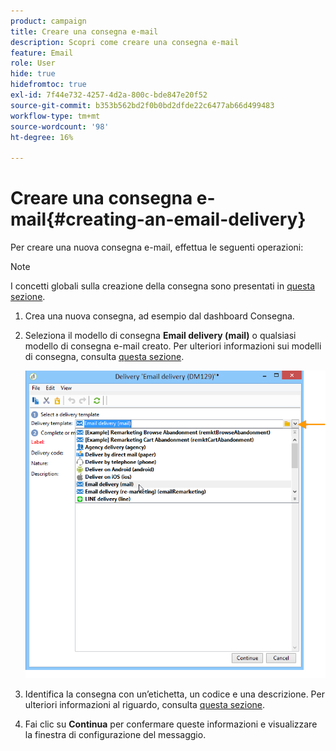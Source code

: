 ```yaml
---
product: campaign
title: Creare una consegna e-mail
description: Scopri come creare una consegna e-mail
feature: Email
role: User
hide: true
hidefromtoc: true
exl-id: 7f44e732-4257-4d2a-800c-bde847e20f52
source-git-commit: b353b562bd2f0b0bd2dfde22c6477ab66d499483
workflow-type: tm+mt
source-wordcount: '98'
ht-degree: 16%

---
```


# Creare una consegna e-mail{#creating-an-email-delivery}

Per creare una nuova consegna e-mail, effettua le seguenti operazioni:

>[!NOTE]
>
>I concetti globali sulla creazione della consegna sono presentati in [questa sezione](steps-about-delivery-creation-steps.md).

1. Crea una nuova consegna, ad esempio dal dashboard Consegna.
1. Seleziona il modello di consegna **Email delivery (mail)** o qualsiasi modello di consegna e-mail creato. Per ulteriori informazioni sui modelli di consegna, consulta [questa sezione](about-templates.md).

   ![](assets/s_ncs_user_wizard_email01_1.png)

1. Identifica la consegna con un’etichetta, un codice e una descrizione. Per ulteriori informazioni al riguardo, consulta [questa sezione](steps-create-and-identify-the-delivery.md#identifying-the-delivery).
1. Fai clic su **Continua** per confermare queste informazioni e visualizzare la finestra di configurazione del messaggio.
